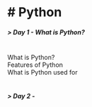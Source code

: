 <h1># Python</h1>
<h5>> Day 1 - What is Python?</h5><br>
What is Python?<br>
Features of Python<br>
What is Python used for<br>
<br>
<h5>> Day 2 - </h5>
